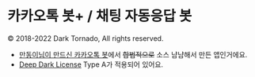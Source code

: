 # 카카오톡 봇+ / 채팅 자동응답 봇

© 2018-2022 Dark Tornado, All rights reserved.

* [만동이님이 만드신 카카오톡 봇](https://github.com/BackupDead/ScriptableKakaoBot)에서 <s>합법적으로</s> 소스 냠냠해서 만든 앱인거에요.
* [Deep Dark License](https://github.com/DarkTornado/DeepDarkLicense) Type A가 적용되어 있어요.
